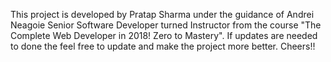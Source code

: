 This project is developed by Pratap Sharma under the guidance of Andrei Neagoie Senior Software Developer turned Instructor from the course "The Complete Web Developer in 2018! Zero to Mastery". If updates are needed to done the feel free to update and make the project more better. Cheers!!

